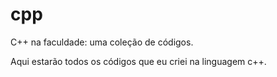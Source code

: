 # cpp
 C++ na faculdade: uma coleção de códigos.
 
 Aqui estarão todos os códigos que eu criei na linguagem c++.
